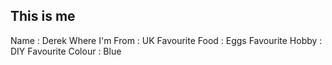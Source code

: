 ## This is me

Name : Derek
Where I'm From : UK
Favourite Food : Eggs
Favourite Hobby : DIY
Favourite Colour : Blue
